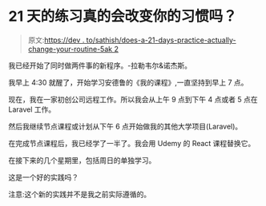 # 21 天的练习真的会改变你的习惯吗？

> 原文:[https://dev . to/sathish/does-a-21-days-practice-actually-change-your-routine-5ak 2](https://dev.to/sathish/does-a-21-days-practice-actually-change-your-routine-5ak2)

我已经开始了同时做两件事的新程序。-拉勒韦尔&诺杰斯。

我早上 4:30 就醒了，开始学习安德鲁的《我的课程》,一直坚持到早上 7 点。

现在，我在一家初创公司远程工作。所以我会从上午 9 点到下午 4 点或者 5 点在 Laravel 工作。

然后我继续节点课程或计划从下午 6 点开始做我的其他大学项目(Laravel)。

在完成节点课程后，我已经学了一半了。我会用 Udemy 的 React 课程替换它。

在接下来的几个星期里，包括周日的单独学习。

这是一个好的实践吗？

注意:这个新的实践并不是我之前实际遵循的。